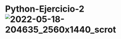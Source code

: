 # Python-Ejercicio-2![2022-05-18-204635_2560x1440_scrot](https://user-images.githubusercontent.com/105516259/169123697-ae75bfdc-b99a-4ebc-8f0e-11311bcef11a.png)
